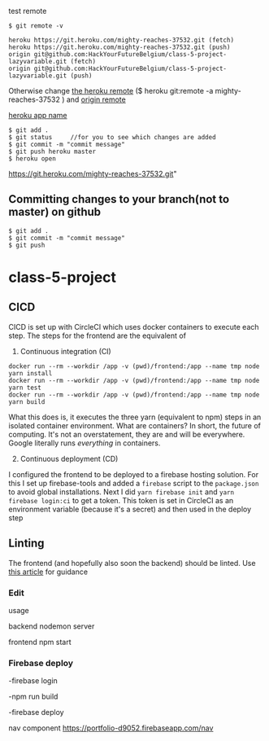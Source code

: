 test remote
```
$ git remote -v

```
```
heroku https://git.heroku.com/mighty-reaches-37532.git (fetch)
heroku https://git.heroku.com/mighty-reaches-37532.git (push)
origin git@github.com:HackYourFutureBelgium/class-5-project-lazyvariable.git (fetch)
origin git@github.com:HackYourFutureBelgium/class-5-project-lazyvariable.git (push)

```

Otherwise change [the heroku remote](https://stackoverflow.com/questions/6226846/how-to-change-a-git-remote-on-heroku) (\$ heroku git:remote -a mighty-reaches-37532
) and [origin remote](https://stackoverflow.com/questions/22694294/reconnect-remote-origin)

[heroku app name](https://mighty-reaches-37532.herokuapp.com/)

```
$ git add .
$ git status     //for you to see which changes are added
$ git commit -m "commit message"
$ git push heroku master
$ heroku open
```
https://git.heroku.com/mighty-reaches-37532.git"

## Committing changes to your branch(not to master) on github

```
$ git add .
$ git commit -m "commit message"
$ git push
```

# class-5-project

## CICD

CICD is set up with CircleCI which uses docker containers to execute each step. The steps for the frontend are the equivalent of

1. Continuous integration (CI)

```
docker run --rm --workdir /app -v (pwd)/frontend:/app --name tmp node yarn install
docker run --rm --workdir /app -v (pwd)/frontend:/app --name tmp node yarn test
docker run --rm --workdir /app -v (pwd)/frontend:/app --name tmp node yarn build
```

What this does is, it executes the three yarn (equivalent to npm) steps in an isolated container environment. What are containers? In short, the future of computing. It's not an overstatement, they are and will be everywhere. Google literally runs _everything_ in containers.

2. Continuous deployment (CD)

I configured the frontend to be deployed to a firebase hosting solution. For this I set up firebase-tools and added a `firebase` script to the `package.json` to avoid global installations. Next I did
`yarn firebase init` and
`yarn firebase login:ci` to get a token. This token is set in CircleCI as an environment variable (because it's a secret) and then used in the deploy step

## Linting

The frontend (and hopefully also soon the backend) should be linted. Use [this article](https://medium.com/@pppped/extend-create-react-app-with-airbnbs-eslint-config-prettier-flow-and-react-testing-library-96627e9a9672) for guidance

### Edit

usage

backend nodemon server

frontend npm start

### Firebase deploy

-firebase login

-npm run build

-firebase deploy


nav component https://portfolio-d9052.firebaseapp.com/nav
